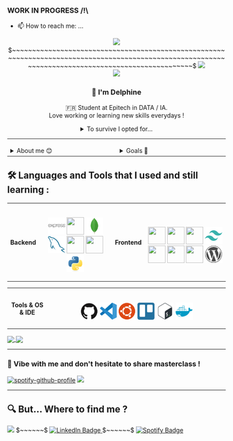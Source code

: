 <!--
**Fyfynn/Fyfynn** is a ✨ _special_ ✨ repository because its `README.md` (this file) appears on your GitHub profile.
-->
 ### WORK IN PROGRESS /!\
 - 📫 How to reach me: ...<br>

<div align="center">
<img src="https://media.giphy.com/media/RlOAlt0Qmsw4CTIELN/giphy.gif"/>
$~~~~~~~~~~~~~~~~~~~~~~~~~~~~~~~~~~~~~~~~~~~~~~~~~~~~~~~~~~~~~~~~~~~~~~~~~~~~~~~~~~~~~~~~~~~~~~~~~~~~~~~~~~~~~~~~~~~~~~~~~~~~~~~~~~~~~~~~~~~~~~~~~~~~$
<img src="https://media.giphy.com/media/9nuXRx5EfGsKc/giphy.gif"/>
</div>

<div id="header" align="center">
  <img src="https://media.giphy.com/media/QTfX9Ejfra3ZmNxh6B/giphy.gif" width="200"/>
  
   ### :wave: I'm Delphine 
 
  :fr: Student at Epitech in DATA / IA. 
  <br>
  Love working or learning new skills everydays !</br>
  
  <details><summary>To survive I opted for...</summary><img src="https://media.giphy.com/media/TjjrLK3XZkdgJRvoZJ/giphy.gif" width="200"/></details>
  </p>
  </div>
  
  
  <table>
  <tr>
    <td>
      <img width="395" height="1">
        <details><summary>About me 😊</summary> 
          <p>
          <hr />
        - 🔭 I’m currently working on Python !<br>
        - 🌱 I’m currently learning on many things !<br>
        - 🔍 I’m looking for an internship and opportunities !<br>
        - ⭐ I love draw, pixel art, video games, compose music, sew, and running sometimes !
          </p>
        </details>
    </td>
    <td>
      <img width="395" height="1">
        <details><summary>Goals 🎯</summary> 
          <p>
            <hr />
           - 💻 This week I spent my time on my first Portofolio's design !<br>
           - :books: I want to improve my knowledge of English !<br>
           - :hourglass_flowing_sand: I really want to improve my old projects !
          </p>
        </details>
    </td>
  </tr>
</table>
  
  ## :hammer_and_wrench: Languages and Tools that I used and still learning :
  
<table>
  <tr>
   <th><p>Backend</p></th>
    <td align="center">
      <img width="300" height="1">
      <p>  
       <img src="https://github.com/devicons/devicon/blob/master/icons/express/express-original-wordmark.svg" width=40px height=40px /> <img src="https://cdn.jsdelivr.net/gh/devicons/devicon/icons/nodejs/nodejs-plain-wordmark.svg" width=40px height=40px /> <img src="https://github.com/devicons/devicon/blob/master/icons/mongodb/mongodb-original.svg" width=40px height=40px /> <img src="https://github.com/devicons/devicon/blob/master/icons/mysql/mysql-plain.svg" width=40px height=40px /> <img src="https://cdn.jsdelivr.net/gh/devicons/devicon/icons/php/php-plain.svg" width=40px height=40px /> <img src="https://cdn.jsdelivr.net/gh/devicons/devicon/icons/laravel/laravel-plain.svg" width=40px height=40px /> <img src="https://github.com/devicons/devicon/blob/master/icons/python/python-original.svg" width=40px height=40px />
      </p>
    </td>
   <th><p>Frontend</p></th>
    <td align="center">
      <img width="300" height="1">
      <p>  
        <img src="https://cdn.jsdelivr.net/gh/devicons/devicon/icons/javascript/javascript-plain.svg" width=40px height=40px /> <img src="https://cdn.jsdelivr.net/gh/devicons/devicon/icons/vuejs/vuejs-original.svg" width=40px height=40px /> <img src="https://cdn.jsdelivr.net/gh/devicons/devicon/icons/vuetify/vuetify-original.svg" width=40px height=40px /> <img src="https://github.com/devicons/devicon/blob/master/icons/tailwindcss/tailwindcss-plain.svg" width=40px height=40px /> <img src="https://cdn.jsdelivr.net/gh/devicons/devicon/icons/html5/html5-plain.svg" width=40px height=40px /> <img src="https://cdn.jsdelivr.net/gh/devicons/devicon/icons/css3/css3-plain.svg" width=40px height=40px /> <img src="https://cdn.jsdelivr.net/gh/devicons/devicon/icons/bootstrap/bootstrap-plain.svg" width=40px height=40px /> <img src="https://github.com/devicons/devicon/blob/master/icons/wordpress/wordpress-plain.svg" width=40px height=40px />
      </p>
    </td>
  </tr>
</table>
<table>
 <tr>
   <th><p>Tools & OS & IDE</p></th>
    <td align="center">
      <img width="735" height="1">
      <p>  
        <img src="https://github.com/devicons/devicon/blob/master/icons/github/github-original.svg" width=40px height=40px />   <img src="https://github.com/devicons/devicon/blob/master/icons/vscode/vscode-original.svg" width=40px height=40px /> <img src="https://github.com/devicons/devicon/blob/master/icons/ubuntu/ubuntu-plain.svg" width=40px height=40px /> <img src="https://github.com/devicons/devicon/blob/master/icons/trello/trello-plain.svg" width=40px height=40px /> <img src="https://github.com/devicons/devicon/blob/master/icons/bash/bash-original.svg" width=40px height=40px /> <img src="https://github.com/devicons/devicon/blob/master/icons/docker/docker-plain.svg" width=40px height=40px />
      </p>
    </td>
  </tr>
</table>

<a href="https://github.com/fyfynn/github-readme-stats">
  <img align="center" src="https://github-readme-stats.vercel.app/api/top-langs/?username=fyfynn&layout=compact&theme=tokyonight" />
</a>
<a href="https://github.com/fyfynn/convoychat">
  <img align="center" src="https://github-readme-stats.vercel.app/api?username=fyfynn&show_icons=true&theme=tokyonight" />
</a>

---
 
 ### :dancer: Vibe with me and don't hesitate to share masterclass !
 
<div align="left">
 
[![spotify-github-profile](https://spotify-github-profile.vercel.app/api/view?uid=11178034244&cover_image=true&theme=novatorem&bar_color=a33e8d&bar_color_cover=false)](https://spotify-github-profile.vercel.app/api/view?uid=11178034244&redirect=true)
 <img src="https://media.giphy.com/media/J61swiurHE3dZj6I5g/giphy.gif" width="200"/>
</div>

---

## 🔍 But... Where to find me ?

<div id="badges">
<img src="https://media.giphy.com/media/Yf7kN6Xdle87K/giphy.gif" width="200"/>
$~~~~~~$
    <a href="your-linkedin-URL">
      <img src="https://img.shields.io/badge/LinkedIn-blue?style=for-the-badge&logo=linkedin&logoColor=white" alt="LinkedIn Badge"/>
    </a>
$~~~~~~$
    <a href="your-youtube-URL">
      <img src="https://img.shields.io/badge/Spotify-1ED760?&style=for-the-badge&logo=spotify&logoColor=white" alt="Spotify Badge"/>
    </a>
 </div>
 </div>
 
<!-- <div>

  
  https://img.shields.io/badge/Microsoft_Outlook-0078D4?style=for-the-badge&logo=microsoft-outlook&logoColor=white

  https://github.com/devicons/devicon/blob/master/icons/linkedin/linkedin-original.svg
  https://img.shields.io/badge/Gmail-D14836?style=for-the-badge&logo=gmail&logoColor=white

    <img src="" title="Git" **alt="Git" width="40" height="40"/>



</div> --!>
